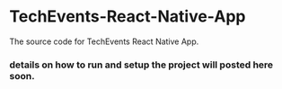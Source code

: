 # TechEvents-React-Native-App
The source code for TechEvents React Native App.

### details on how to run and setup the project will posted here soon.
